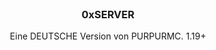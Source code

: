 <br/>
<p align="center">
  <h3 align="center">0xSERVER</h3>

  <p align="center">
    Eine DEUTSCHE Version von PURPURMC.
    1.19+
    <br/>
    <br/>
  </p>
</p>
